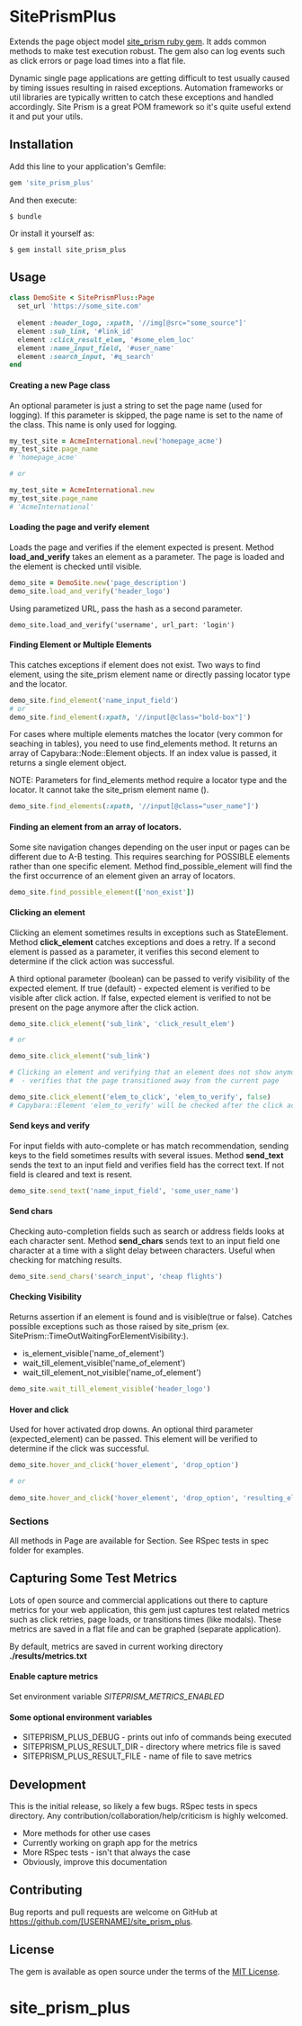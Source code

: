 # SitePrismPlus

Extends the page object model [site_prism ruby gem](https://github.com/natritmeyer/site_prism). It adds common methods to make test execution robust. The gem also can log events such as click errors or page load times into a flat file.

Dynamic single page applications are getting difficult to test usually caused by timing issues resulting in raised 
exceptions. Automation frameworks or util libraries are typically written to catch these exceptions and handled accordingly. Site Prism 
is a great POM framework so it's quite useful extend it and put your utils.

## Installation

Add this line to your application's Gemfile:

```ruby
gem 'site_prism_plus'
```

And then execute:

    $ bundle

Or install it yourself as:

    $ gem install site_prism_plus

## Usage

```ruby
class DemoSite < SitePrismPlus::Page
  set_url 'https://some_site.com'
  
  element :header_logo, :xpath, '//img[@src="some_source"]'
  element :sub_link, '#link_id'
  element :click_result_elem, '#some_elem_loc'
  element :name_input_field, '#user_name'
  element :search_input, '#q_search'
end
```

#### Creating a new Page class
An optional parameter is just a string to set the page name (used for logging). If this parameter is skipped, the page name is set to the name of the class. This name is only used for logging.
```ruby
my_test_site = AcmeInternational.new('homepage_acme')
my_test_site.page_name
# 'homepage_acme'

# or

my_test_site = AcmeInternational.new
my_test_site.page_name
# 'AcmeInternational'
```

#### Loading the page and verify element
Loads the page and verifies if the element expected is present. Method __load_and_verify__ takes an element 
as a parameter. The page is loaded and the element is checked until visible.
```ruby
demo_site = DemoSite.new('page_description')
demo_site.load_and_verify('header_logo')
```

Using parametized URL, pass the hash as a second parameter.
```
demo_site.load_and_verify('username', url_part: 'login')
```

#### Finding Element or Multiple Elements
This catches exceptions if element does not exist. Two ways to find element, using the site_prism
element name or directly passing locator type and the locator.
```ruby
demo_site.find_element('name_input_field') 
# or
demo_site.find_element(:xpath, '//input[@class="bold-box"]')
```

For cases where multiple elements matches the locator (very common for seaching in tables), 
you need to use find_elements method. It returns an array of Capybara::Node::Element objects. 
If an index value is passed, it returns a single element object.

NOTE: Parameters for find_elements method require a locator type and the locator. It cannot 
take the site_prism element name ().
```ruby
demo_site.find_elements(:xpath, '//input[@class="user_name"]')
```

#### Finding an element from an array of locators. 
Some site navigation changes depending on the user input or pages can be different due to A-B testing.
This requires searching for POSSIBLE elements rather than one specific element. Method find_possible_element
will find the the first occurrence of an element given an array of locators.
```ruby
demo_site.find_possible_element(['non_exist'])
```

#### Clicking an element
Clicking an element sometimes results in exceptions such as StateElement. Method __click_element__ catches 
exceptions and does a retry. If a second element is passed as a parameter, it verifies this second element 
to determine if the click action was successful. 

A third optional parameter (boolean) can be passed to verify visibility of the expected element. If true (default) - expected element is verified to be visible after click action. If false, expected element is verified to not be present on the page anymore after the click action.
```ruby
demo_site.click_element('sub_link', 'click_result_elem')

# or 

demo_site.click_element('sub_link')

# Clicking an element and verifying that an element does not show anymore on the page
#  - verifies that the page transitioned away from the current page

demo_site.click_element('elem_to_click', 'elem_to_verify', false)
# Capybara::Element 'elem_to_verify' will be checked after the click action if it is not visible anymore
```

#### Send keys and verify
For input fields with auto-complete or has match recommendation, sending keys to the field sometimes results with several 
issues. Method __send_text__ sends the text to an input field and verifies field has the correct text. If not
field is cleared and text is resent.
```ruby
demo_site.send_text('name_input_field', 'some_user_name')
```

#### Send chars
Checking auto-completion fields such as search or address fields looks at each character sent. 
Method __send_chars__ sends text to an input field one character at a time with a slight delay between characters. Useful when checking for 
matching results. 
```ruby
demo_site.send_chars('search_input', 'cheap flights')
```

#### Checking Visibility
Returns assertion if an element is found and is visible(true or false). Catches possible exceptions such as those
 raised by site_prism (ex. SitePrism::TimeOutWaitingForElementVisibility:).
* is_element_visible('name_of_element')
* wait_till_element_visible('name_of_element')
* wait_till_element_not_visible('name_of_element')
```ruby
demo_site.wait_till_element_visible('header_logo')
```

#### Hover and click
Used for hover activated drop downs. An optional third parameter (expected_element) can be passed. This element will
be verified to determine if the click was successful.
```ruby
demo_site.hover_and_click('hover_element', 'drop_option')

# or
 
demo_site.hover_and_click('hover_element', 'drop_option', 'resulting_element')
```

### Sections
All methods in Page are available for Section. See RSpec tests in spec folder for examples.

## Capturing Some Test Metrics
Lots of open source and commercial applications out there to capture metrics for your web application, this gem 
just captures test related metrics such as click retries, page loads, or transitions times (like modals). These metrics are 
saved in a flat file and can be graphed (separate application).

By default, metrics are saved in current working directory __./results/metrics.txt__



#### Enable capture metrics
Set environment variable *_SITEPRISM_METRICS_ENABLED_*

#### Some optional environment variables
* SITEPRISM_PLUS_DEBUG - prints out info of commands being executed
* SITEPRISM_PLUS_RESULT_DIR - directory where metrics file is saved
* SITEPRISM_PLUS_RESULT_FILE - name of file to save metrics

## Development
This is the initial release, so likely a few bugs. RSpec tests in specs directory. Any contribution/collaboration/help/criticism
is highly welcomed.
* More methods for other use cases
* Currently working on graph app for the metrics 
* More RSpec tests - isn't that always the case
* Obviously, improve this documentation
## Contributing

Bug reports and pull requests are welcome on GitHub at https://github.com/[USERNAME]/site_prism_plus.

## License

The gem is available as open source under the terms of the [MIT License](https://opensource.org/licenses/MIT).
# site_prism_plus
